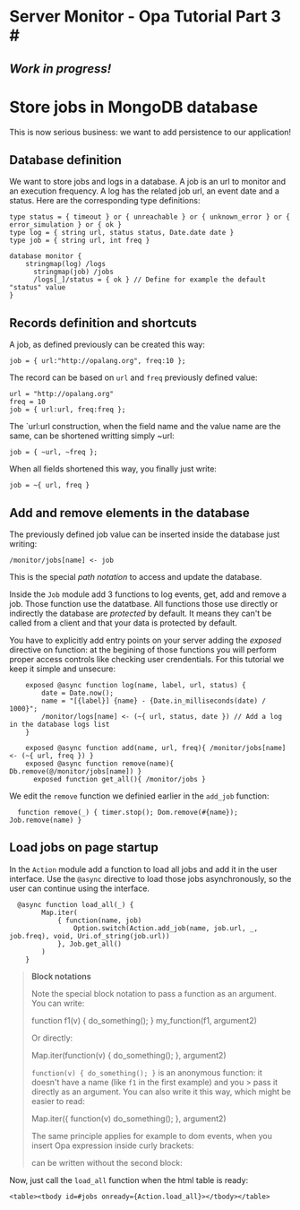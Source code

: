 # Server Monitor - Opa Tutorial Part 3 # #

## *Work in progress!* ##

# Store jobs in MongoDB database ##

This is now serious business: we want to add persistence to our application!

## Database definition ##

We want to store jobs and logs in a database. A job is an url to monitor and an execution frequency. A log has the related job url, an event date and a status. Here are the corresponding type definitions:

	type status = { timeout } or { unreachable } or { unknown_error } or { error_simulation } or { ok }
	type log = { string url, status status, Date.date date }
	type job = { string url, int freq }

	database monitor {
	    stringmap(log) /logs
		  stringmap(job) /jobs
		  /logs[_]/status = { ok } // Define for example the default "status" value
	}

## Records definition and shortcuts ##

A job, as defined previously can be created this way:

	job = { url:"http://opalang.org", freq:10 };

The record can be based on `url` and `freq` previously defined value:

	url = "http://opalang.org"
	freq = 10
	job = { url:url, freq:freq };

The `url:url construction, when the field name and the value name are the same, can be shortened writting simply ~url:

	job = { ~url, ~freq };

When all fields shortened this way, you finally just write:

	job = ~{ url, freq }

## Add and remove elements in the database ##

The previously defined job value can be inserted inside the database just writing:

	/monitor/jobs[name] <- job

This is the special _path notation_ to access and update the database.

Inside the `Job` module add 3 functions to log events, get, add and remove a job.
Those function use the datatbase. All functions those use directly or indirectly the database are _protected_ by default. It means they can't be called from a client and that your data is protected by default. 

You have to explicitly add entry points on your server adding the _exposed_ directive on function: at the begining of those functions you will perform proper access controls like checking user crendentials. For this tutorial we keep it simple and unsecure:


    	exposed @async function log(name, label, url, status) {
	        date = Date.now();
	        name = "[{label}] {name} - {Date.in_milliseconds(date) / 1000}";
	        /monitor/logs[name] <- (~{ url, status, date }) // Add a log in the database logs list
	    }
	
	    exposed @async function add(name, url, freq){ /monitor/jobs[name] <- (~{ url, freq }) }
	    exposed @async function remove(name){ Db.remove(@/monitor/jobs[name]) }
		  exposed function get_all(){ /monitor/jobs }

We edit the `remove` function we definied earlier in the `add_job` function:

      function remove(_) { timer.stop(); Dom.remove(#{name}); Job.remove(name) }

## Load jobs on page startup ##

In the `Action` module add a function to load all jobs and add it in the user interface. Use the `@async` directive to load those jobs asynchronously, so the user can continue using the interface.

	  @async function load_all(_) {
	        Map.iter(
	            { function(name, job)
	                Option.switch(Action.add_job(name, job.url, _, job.freq), void, Uri.of_string(job.url))
	            }, Job.get_all()
	        )
	    }

> **Block notations**
>
> Note the special block notation to pass a function as an argument. You can write:
>
> 	function f1(v) { do_something(); }
> 	my_function(f1, argument2)
>
> Or directly:
>
> 	Map.iter(function(v) { do_something(); }, argument2)
>
> `function(v) { do_something(); }` is an anonymous function: it doesn't have a name (like `f1` in the first example) and you > pass it directly as an argument.
> You can also write it this way, which might be easier to read:
>
> 	Map.iter({ function(v) do_something(); }, argument2)
>
> The same principle applies for example to dom events, when you insert Opa expression inside curly brackets:
>
> 	<div onready={ function(v){ do_something(); } }/>
>
> can be written without the second block:
>
> 	<div onready={ function(v) do_something(); }/>

Now, just call the `load_all` function when the html table is ready:

	<table><tbody id=#jobs onready={Action.load_all}></tbody></table>


